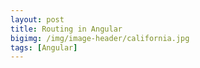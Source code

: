 ```yaml
---
layout: post
title: Routing in Angular
bigimg: /img/image-header/california.jpg
tags: [Angular]
---
```


